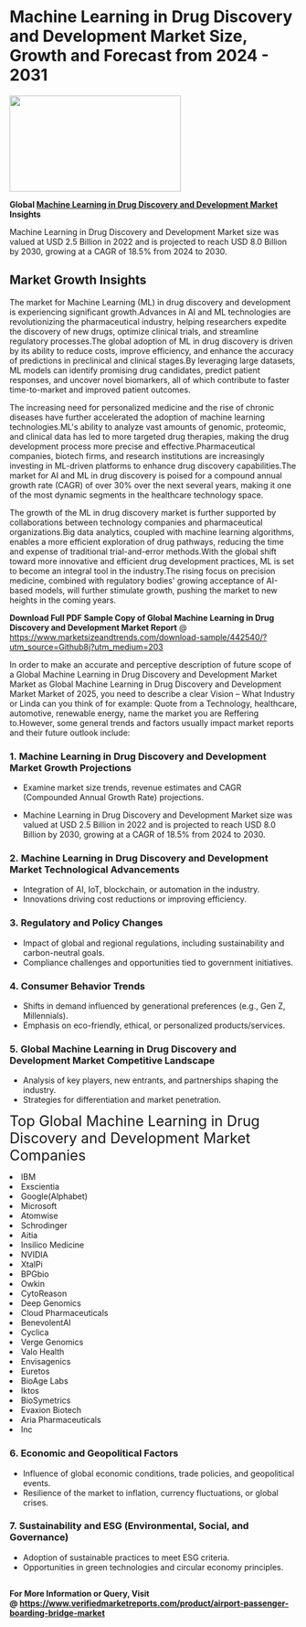 <H1>Machine Learning in Drug Discovery and Development Market Size, Growth and Forecast from 2024 - 2031</H1><img class="aligncenter size-medium wp-image-584254" src="https://thirdeyenews.in/wp-content/uploads/2024/09/Global-Market-Research-300x168.jpeg" alt="" width="300" height="168" /><p><strong>Global&nbsp;<a href="https://www.marketsizeandtrends.com/download-sample/442540/?utm_source=Github8j?utm_medium=203">Machine Learning in Drug Discovery and Development Market</a> Insights</strong></p><p>Machine Learning in Drug Discovery and Development Market size was valued at USD 2.5 Billion in 2022 and is projected to reach USD 8.0 Billion by 2030, growing at a CAGR of 18.5% from 2024 to 2030.</p><p><h2>Market Growth Insights</h2> <p>The market for Machine Learning (ML) in drug discovery and development is experiencing significant growth.Advances in AI and ML technologies are revolutionizing the pharmaceutical industry, helping researchers expedite the discovery of new drugs, optimize clinical trials, and streamline regulatory processes.The global adoption of ML in drug discovery is driven by its ability to reduce costs, improve efficiency, and enhance the accuracy of predictions in preclinical and clinical stages.By leveraging large datasets, ML models can identify promising drug candidates, predict patient responses, and uncover novel biomarkers, all of which contribute to faster time-to-market and improved patient outcomes.</p> <p>The increasing need for personalized medicine and the rise of chronic diseases have further accelerated the adoption of machine learning technologies.ML's ability to analyze vast amounts of genomic, proteomic, and clinical data has led to more targeted drug therapies, making the drug development process more precise and effective.Pharmaceutical companies, biotech firms, and research institutions are increasingly investing in ML-driven platforms to enhance drug discovery capabilities.The market for AI and ML in drug discovery is poised for a compound annual growth rate (CAGR) of over 30% over the next several years, making it one of the most dynamic segments in the healthcare technology space.</p> <p>The growth of the ML in drug discovery market is further supported by collaborations between technology companies and pharmaceutical organizations.Big data analytics, coupled with machine learning algorithms, enables a more efficient exploration of drug pathways, reducing the time and expense of traditional trial-and-error methods.With the global shift toward more innovative and efficient drug development practices, ML is set to become an integral tool in the industry.The rising focus on precision medicine, combined with regulatory bodies' growing acceptance of AI-based models, will further stimulate growth, pushing the market to new heights in the coming years.</p> <p><span class=""><strong>Download Full PDF Sample Copy of Global Machine Learning in Drug Discovery and Development Market Report</strong> @ <a href="https://www.marketsizeandtrends.com/download-sample/442540/?utm_source=Github8j?utm_medium=203" target="_blank">https://www.marketsizeandtrends.com/download-sample/442540/?utm_source=Github8j?utm_medium=203</a></span></p><p>In order to make an accurate and perceptive description of future scope of a Global&nbsp;Machine Learning in Drug Discovery and Development Market Market as Global&nbsp;Machine Learning in Drug Discovery and Development Market Market of 2025, you need to describe a clear Vision &ndash; What Industry or Linda can you think of for example: Quote from a Technology, healthcare, automotive, renewable energy, name the market you are Reffering to.However, some general trends and factors usually impact market reports and their future outlook include:</p><h3>1.&nbsp;<strong>Machine Learning in Drug Discovery and Development Market Growth Projections</strong></h3><ul><li>Examine market size trends, revenue estimates and CAGR (Compounded Annual Growth Rate) projections.</li><li><p>Machine Learning in Drug Discovery and Development Market size was valued at USD 2.5 Billion in 2022 and is projected to reach USD 8.0 Billion by 2030, growing at a CAGR of 18.5% from 2024 to 2030.</p></li></ul><h3>2.&nbsp;<strong>Machine Learning in Drug Discovery and Development Market Technological Advancements</strong></h3><ul><li>Integration of AI, IoT, blockchain, or automation in the industry.</li><li>Innovations driving cost reductions or improving efficiency.</li></ul><h3>3.&nbsp;<strong>Regulatory and Policy Changes</strong></h3><ul><li>Impact of global and regional regulations, including sustainability and carbon-neutral goals.</li><li>Compliance challenges and opportunities tied to government initiatives.</li></ul><h3>4.&nbsp;<strong>Consumer Behavior Trends</strong></h3><ul><li>Shifts in demand influenced by generational preferences (e.g., Gen Z, Millennials).</li><li>Emphasis on eco-friendly, ethical, or personalized products/services.</li></ul><h3>5.&nbsp;<strong>Global Machine Learning in Drug Discovery and Development Market Competitive Landscape</strong></h3><ul><li>Analysis of key players, new entrants, and partnerships shaping the industry.</li><li>Strategies for differentiation and market penetration.</li></ul><p data-pm-slice="1 1 []"><span style="color: inherit; font-family: inherit; font-size: 25px;">Top Global Machine Learning in Drug Discovery and Development Market Companies</span></p><div class="" data-test-id=""><p><li>IBM</li><li> Exscientia</li><li> Google(Alphabet)</li><li> Microsoft</li><li> Atomwise</li><li> Schrodinger</li><li> Aitia</li><li> Insilico Medicine</li><li> NVIDIA</li><li> XtalPi</li><li> BPGbio</li><li> Owkin</li><li> CytoReason</li><li> Deep Genomics</li><li> Cloud Pharmaceuticals</li><li> BenevolentAI</li><li> Cyclica</li><li> Verge Genomics</li><li> Valo Health</li><li> Envisagenics</li><li> Euretos</li><li> BioAge Labs</li><li> Iktos</li><li> BioSymetrics</li><li> Evaxion Biotech</li><li> Aria Pharmaceuticals</li><li> Inc</li></p></div><h3>6.&nbsp;<strong>Economic and Geopolitical Factors</strong></h3><ul><li>Influence of global economic conditions, trade policies, and geopolitical events.</li><li>Resilience of the market to inflation, currency fluctuations, or global crises.</li></ul><h3>7.&nbsp;<strong>Sustainability and ESG (Environmental, Social, and Governance)</strong></h3><ul><li>Adoption of sustainable practices to meet ESG criteria.</li><li>Opportunities in green technologies and circular economy principles.</li></ul><h2><strong style="font-size: 14px;">For More Information or Query, Visit @&nbsp;</strong><a style="background-color: #ffffff; font-size: 14px;" href="https://www.marketsizeandtrends.com/report/machine-learning-in-drug-discovery-and-development-market/" target="_blank">https://www.verifiedmarketreports.com/product/airport-passenger-boarding-bridge-market</a></h2>
